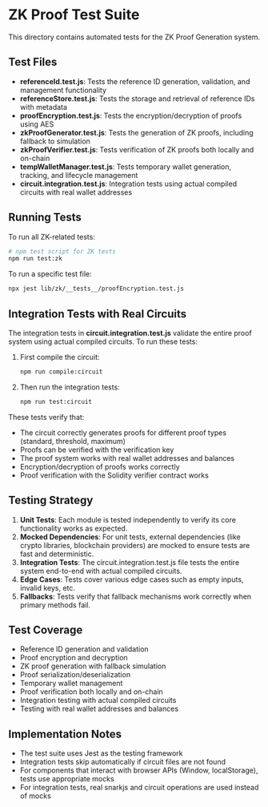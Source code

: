 # ZK Proof Test Suite

This directory contains automated tests for the ZK Proof Generation system.

## Test Files

- **referenceId.test.js**: Tests the reference ID generation, validation, and management functionality
- **referenceStore.test.js**: Tests the storage and retrieval of reference IDs with metadata
- **proofEncryption.test.js**: Tests the encryption/decryption of proofs using AES
- **zkProofGenerator.test.js**: Tests the generation of ZK proofs, including fallback to simulation
- **zkProofVerifier.test.js**: Tests verification of ZK proofs both locally and on-chain
- **tempWalletManager.test.js**: Tests temporary wallet generation, tracking, and lifecycle management
- **circuit.integration.test.js**: Integration tests using actual compiled circuits with real wallet addresses

## Running Tests

To run all ZK-related tests:

```bash
# npm test script for ZK tests
npm run test:zk
```

To run a specific test file:

```bash
npx jest lib/zk/__tests__/proofEncryption.test.js
```

## Integration Tests with Real Circuits

The integration tests in **circuit.integration.test.js** validate the entire proof system using actual compiled circuits. To run these tests:

1. First compile the circuit:
   ```bash
   npm run compile:circuit
   ```

2. Then run the integration tests:
   ```bash
   npm run test:circuit
   ```

These tests verify that:
- The circuit correctly generates proofs for different proof types (standard, threshold, maximum)
- Proofs can be verified with the verification key
- The proof system works with real wallet addresses and balances
- Encryption/decryption of proofs works correctly
- Proof verification with the Solidity verifier contract works

## Testing Strategy

1. **Unit Tests**: Each module is tested independently to verify its core functionality works as expected.
2. **Mocked Dependencies**: For unit tests, external dependencies (like crypto libraries, blockchain providers) are mocked to ensure tests are fast and deterministic.
3. **Integration Tests**: The circuit.integration.test.js file tests the entire system end-to-end with actual compiled circuits.
4. **Edge Cases**: Tests cover various edge cases such as empty inputs, invalid keys, etc.
5. **Fallbacks**: Tests verify that fallback mechanisms work correctly when primary methods fail.

## Test Coverage

- Reference ID generation and validation
- Proof encryption and decryption  
- ZK proof generation with fallback simulation
- Proof serialization/deserialization
- Temporary wallet management
- Proof verification both locally and on-chain
- Integration testing with actual compiled circuits
- Testing with real wallet addresses and balances

## Implementation Notes

- The test suite uses Jest as the testing framework
- Integration tests skip automatically if circuit files are not found
- For components that interact with browser APIs (Window, localStorage), tests use appropriate mocks
- For integration tests, real snarkjs and circuit operations are used instead of mocks